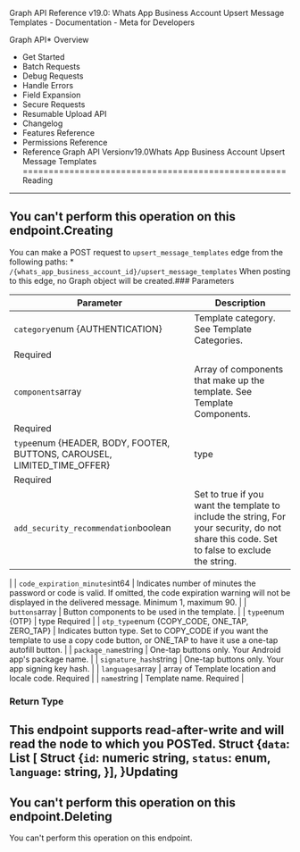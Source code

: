 Graph API Reference v19.0: Whats App Business Account Upsert Message Templates - Documentation - Meta for Developers

Graph API* Overview
* Get Started
* Batch Requests
* Debug Requests
* Handle Errors
* Field Expansion
* Secure Requests
* Resumable Upload API
* Changelog
* Features Reference
* Permissions Reference
* Reference
Graph API Versionv19.0Whats App Business Account Upsert Message Templates
===================================================
Reading
-------
You can't perform this operation on this endpoint.Creating
--------
You can make a POST request to `upsert_message_templates` edge from the following paths: * `/{whats_app_business_account_id}/upsert_message_templates`
When posting to this edge, no Graph object will be created.### Parameters

| Parameter | Description |
| --- | --- |
| `category`enum {AUTHENTICATION} | Template category. See Template Categories.
Required |
| `components`array<JSON object> | Array of components that make up the template. See Template Components.
Required |
| `type`enum {HEADER, BODY, FOOTER, BUTTONS, CAROUSEL, LIMITED\_TIME\_OFFER} | type
Required |
| `add_security_recommendation`boolean | Set to true if you want the template to include the string, For your security, do not share this code. Set to false to exclude the string.
 |
| `code_expiration_minutes`int64 | Indicates number of minutes the password or code is valid.
If omitted, the code expiration warning will not be displayed in the delivered message.
Minimum 1, maximum 90.
 |
| `buttons`array<JSON object> | Button components to be used in the template.
 |
| `type`enum {OTP} | type
Required |
| `otp_type`enum {COPY\_CODE, ONE\_TAP, ZERO\_TAP} | Indicates button type. Set to COPY\_CODE if you want the template to use a copy code button, or ONE\_TAP to have it use a one-tap autofill button.
 |
| `package_name`string | One-tap buttons only.
Your Android app's package name.
 |
| `signature_hash`string | One-tap buttons only.
Your app signing key hash.
 |
| `languages`array<string> | array of Template location and locale code.
Required |
| `name`string | Template name.
Required |
### Return Type
This endpoint supports read-after-write and will read the node to which you POSTed. Struct {`data`: List [ Struct {`id`: numeric string, `status`: enum, `language`: string, }], }Updating
--------
You can't perform this operation on this endpoint.Deleting
--------
You can't perform this operation on this endpoint.